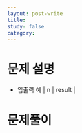 ```yaml
---
layout: post-write
title:  
study: false
category:
---
```



# 문제 설명

 
 - 입출력 예
 | n | result |
 
 

# 문제풀이

  
 
```javascript

```
